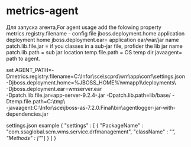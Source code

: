 # metrics-agent
Для запуска агента,For agent usage add the folowing  property
metrics.registry.filename - config file
jboss.deployment.home application deployment home
jboss.deployment.ear= application ear/war/jar name
patch.lib.file.jar = if you classes in a sub-jar file, profider the lib jar name
patch.lib.path = sub jar location
temp.file.path = OS temp dir
javaagent= path to agent.


set AGENT_PATH=-Dmetrics.registry.filename=C:\Infor\sce\scprd\wm\app\conf\settings.json \
-Djboss.deployment.home=%JBOSS_HOME%\wmapp1\deployments\ \
-Djboss.deployment.ear=wmserver.ear \
-Dpatch.lib.file.jar=app-server-9.2.4-.jar 
-Dpatch.lib.path=lib/base/ 
-Dtemp.file.path=C:\tmp\ \
-javaagent:C:\Infor\sce\jboss-as-7.2.0.Final\bin\agentlogger-jar-with-dependencies.jar

settings.json example
{
"settings" : 
[
{
	"PackageName" : "com.ssaglobal.scm.wms.service.drfmanagement",
	"className" : "*",
	"Methods" : ["*"]
}
]
}
